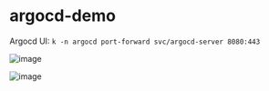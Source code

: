 # argocd-demo

Argocd UI:
`k -n argocd port-forward svc/argocd-server 8080:443`

![image](https://github.com/markwcodes/argocd-gitops-demo/assets/7064464/395881f7-2a7f-43b9-ab8e-2b27174210a7)

![image](https://github.com/markwcodes/argocd-gitops-demo/assets/7064464/04cdfca8-1fc6-48d5-80af-6a510ea6aaa3)
